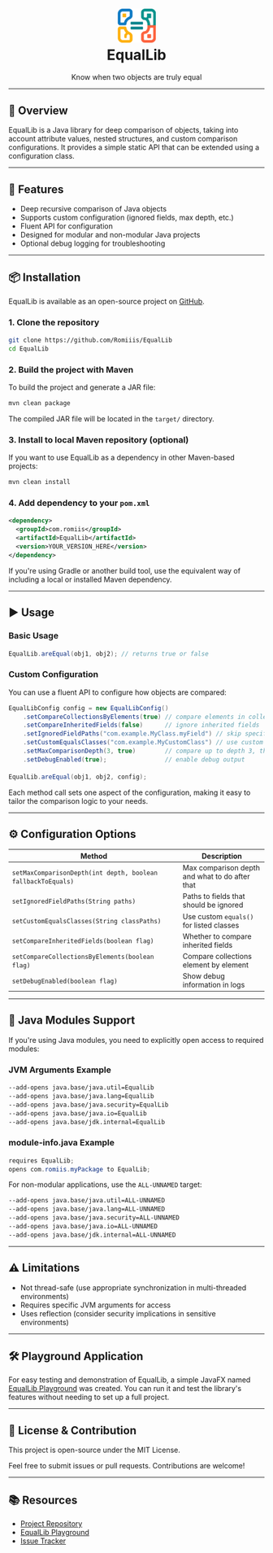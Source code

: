 <h1 align="center">
  <img src="src/main/resources/EqualLibIcon-noBgr.png" alt="EqualLib Icon" width="75"><br>
  EqualLib
</h1>
<p align="center">Know when two objects are truly equal</p>

---

## 🧠 Overview

EqualLib is a Java library for deep comparison of objects, taking into account attribute values, nested structures, and custom comparison configurations. It provides a simple static API that can be extended using a configuration class.

---

## 🚀 Features

- Deep recursive comparison of Java objects
- Supports custom configuration (ignored fields, max depth, etc.)
- Fluent API for configuration
- Designed for modular and non-modular Java projects
- Optional debug logging for troubleshooting

---

## 📦 Installation

EqualLib is available as an open-source project on [GitHub](https://github.com/Romiiis/EqualLib).

### 1. Clone the repository

```bash
git clone https://github.com/Romiiis/EqualLib
cd EqualLib
```

### 2. Build the project with Maven

To build the project and generate a JAR file:

```bash
mvn clean package
```

The compiled JAR file will be located in the `target/` directory.

### 3. Install to local Maven repository (optional)

If you want to use EqualLib as a dependency in other Maven-based projects:

```bash
mvn clean install
```

### 4. Add dependency to your `pom.xml`

```xml
<dependency>
  <groupId>com.romiis</groupId>
  <artifactId>EqualLib</artifactId>
  <version>YOUR_VERSION_HERE</version>
</dependency>
```

If you're using Gradle or another build tool, use the equivalent way of including a local or installed Maven dependency.

---

## ▶️ Usage

### Basic Usage

```java
EqualLib.areEqual(obj1, obj2); // returns true or false
```

### Custom Configuration

You can use a fluent API to configure how objects are compared:

```java
EqualLibConfig config = new EqualLibConfig()
    .setCompareCollectionsByElements(true) // compare elements in collections
    .setCompareInheritedFields(false)      // ignore inherited fields
    .setIgnoredFieldPaths("com.example.MyClass.myField") // skip specific fields
    .setCustomEqualsClasses("com.example.MyCustomClass") // use custom equals() for specific classes
    .setMaxComparisonDepth(3, true)        // compare up to depth 3, then fallback to equals()
    .setDebugEnabled(true);                // enable debug output

EqualLib.areEqual(obj1, obj2, config);
```

Each method call sets one aspect of the configuration, making it easy to tailor the comparison logic to your needs.

---

## ⚙️ Configuration Options

| Method | Description |
|--------|-------------|
| `setMaxComparisonDepth(int depth, boolean fallbackToEquals)` | Max comparison depth and what to do after that |
| `setIgnoredFieldPaths(String paths)` | Paths to fields that should be ignored |
| `setCustomEqualsClasses(String classPaths)` | Use custom `equals()` for listed classes |
| `setCompareInheritedFields(boolean flag)` | Whether to compare inherited fields |
| `setCompareCollectionsByElements(boolean flag)` | Compare collections element by element |
| `setDebugEnabled(boolean flag)` | Show debug information in logs |

---

## 🧩 Java Modules Support

If you're using Java modules, you need to explicitly open access to required modules:

### JVM Arguments Example

```bash
--add-opens java.base/java.util=EqualLib
--add-opens java.base/java.lang=EqualLib
--add-opens java.base/java.security=EqualLib
--add-opens java.base/java.io=EqualLib
--add-opens java.base/jdk.internal=EqualLib
```

### module-info.java Example

```java
requires EqualLib;
opens com.romiis.myPackage to EqualLib;
```

For non-modular applications, use the `ALL-UNNAMED` target:

```bash
--add-opens java.base/java.util=ALL-UNNAMED
--add-opens java.base/java.lang=ALL-UNNAMED
--add-opens java.base/java.security=ALL-UNNAMED
--add-opens java.base/java.io=ALL-UNNAMED
--add-opens java.base/jdk.internal=ALL-UNNAMED
```

---

## ⚠️ Limitations

- Not thread-safe (use appropriate synchronization in multi-threaded environments)
- Requires specific JVM arguments for access
- Uses reflection (consider security implications in sensitive environments)

---

## 🛠️ Playground Application
For easy testing and demonstration of EqualLib, a simple JavaFX named [EqualLib Playground](https://github.com/Romiiis/EqualLib-Playground) was created.
You can run it and test the library's features without needing to set up a full project.

---

## 📖 License & Contribution

This project is open-source under the MIT License.

Feel free to submit issues or pull requests. Contributions are welcome!

---

## 📚 Resources

- [Project Repository](https://github.com/Romiiis/EqualLib)
- [EqualLib Playground](https://github.com/Romiiis/EqualLib-Playground)
- [Issue Tracker](https://github.com/Romiiis/EqualLib/issues)